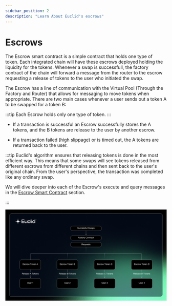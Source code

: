 ```yaml
---
sidebar_position: 2
description: "Learn About Euclid's escrows"
---
```


# Escrows

The Escrow smart contract is a simple contract that holds one type of token. Each integrated chain will have these escrows deployed holding the liquidity for the tokens. Whenever a swap is successfull, the factory contract of the chain will forward a message from the router to the escrow requesting a release of tokens to the user who initiated the swap.

The Escrow has a line of communication with the Virtual Pool (Through the Factory and Router) that allows for messaging to move tokens when appropriate. There are two main cases whenever a user sends out a token A to be swapped for a token B:

:::tip
Each Escrow holds only one type of token.
:::

- If a transaction is successful an Escrow successfully stores the A tokens, and the B tokens are release to the user by another escrow.

- If a transaction failed (high slippage) or is timed out, the A tokens are returned back to the user.

:::tip
Euclid's algorithm ensures that releasing tokens is done in the most efficient way. This means that some swaps will see tokens released from different escrows from different chains and then sent back to the user's original chain. From the user's perspective, the transaction was completed like any ordinary swap.

We will dive deeper into each of the Escrow's execute and query messages in the [Escrow Smart Contract](../../../Euclid%20Smart%20Contracts/Escrow.md) section.

:::

![Factory Architecture](../../../../static/img/Escrow.png)

